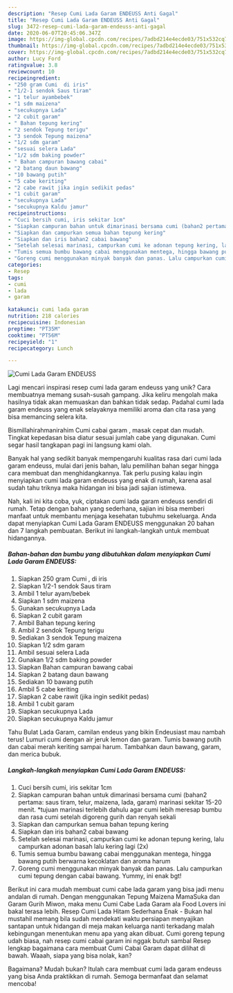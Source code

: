 ```yaml
---
description: "Resep Cumi Lada Garam ENDEUSS Anti Gagal"
title: "Resep Cumi Lada Garam ENDEUSS Anti Gagal"
slug: 3472-resep-cumi-lada-garam-endeuss-anti-gagal
date: 2020-06-07T20:45:06.347Z
image: https://img-global.cpcdn.com/recipes/7adbd214e4ecde03/751x532cq70/cumi-lada-garam-endeuss-foto-resep-utama.jpg
thumbnail: https://img-global.cpcdn.com/recipes/7adbd214e4ecde03/751x532cq70/cumi-lada-garam-endeuss-foto-resep-utama.jpg
cover: https://img-global.cpcdn.com/recipes/7adbd214e4ecde03/751x532cq70/cumi-lada-garam-endeuss-foto-resep-utama.jpg
author: Lucy Ford
ratingvalue: 3.8
reviewcount: 10
recipeingredient:
- "250 gram Cumi  di iris"
- "1/2-1 sendok Saus tiram"
- "1 telur ayambebek"
- "1 sdm maizena"
- "secukupnya Lada"
- "2 cubit garam"
- " Bahan tepung kering"
- "2 sendok Tepung terigu"
- "3 sendok Tepung maizena"
- "1/2 sdm garam"
- "sesuai selera Lada"
- "1/2 sdm baking powder"
- " Bahan campuran bawang cabai"
- "2 batang daun bawang"
- "10 bawang putih"
- "5 cabe keriting"
- "2 cabe rawit jika ingin sedikit pedas"
- "1 cubit garam"
- "secukupnya Lada"
- "secukupnya Kaldu jamur"
recipeinstructions:
- "Cuci bersih cumi, iris sekitar 1cm"
- "Siapkan campuran bahan untuk dimarinasi bersama cumi (bahan2 pertama: saus tiram, telur, maizena, lada, garam) marinasi sekitar 15-20 menit. *tujuan marinasi terlebih dahulu agar cumi lebih meresap bumbu dan rasa cumi setelah digoreng gurih dan renyah sekali"
- "Siapkan dan campurkan semua bahan tepung kering"
- "Siapkan dan iris bahan2 cabai bawang"
- "Setelah selesai marinasi, campurkan cumi ke adonan tepung kering, lalu campurkan adonan basah lalu kering lagi (2x)"
- "Tumis semua bumbu bawang cabai menggunakan mentega, hingga bawang putih berwarna kecoklatan dan aroma harum"
- "Goreng cumi menggunakan minyak banyak dan panas. Lalu campurkan cumi tepung dengan cabai bawang. Yummy, ini enak bgt!"
categories:
- Resep
tags:
- cumi
- lada
- garam

katakunci: cumi lada garam 
nutrition: 218 calories
recipecuisine: Indonesian
preptime: "PT35M"
cooktime: "PT56M"
recipeyield: "1"
recipecategory: Lunch

---
```



![Cumi Lada Garam ENDEUSS](https://img-global.cpcdn.com/recipes/7adbd214e4ecde03/751x532cq70/cumi-lada-garam-endeuss-foto-resep-utama.jpg)

Lagi mencari inspirasi resep cumi lada garam endeuss yang unik? Cara membuatnya memang susah-susah gampang. Jika keliru mengolah maka hasilnya tidak akan memuaskan dan bahkan tidak sedap. Padahal cumi lada garam endeuss yang enak selayaknya memiliki aroma dan cita rasa yang bisa memancing selera kita.

Bismillahirahmanirahim Cumi cabai garam , masak cepat dan mudah. Tingkat kepedasan bisa diatur sesuai jumlah cabe yang digunakan. Cumi segar hasil tangkapan pagi ini langsung kami olah.

Banyak hal yang sedikit banyak mempengaruhi kualitas rasa dari cumi lada garam endeuss, mulai dari jenis bahan, lalu pemilihan bahan segar hingga cara membuat dan menghidangkannya. Tak perlu pusing kalau ingin menyiapkan cumi lada garam endeuss yang enak di rumah, karena asal sudah tahu triknya maka hidangan ini bisa jadi sajian istimewa.


Nah, kali ini kita coba, yuk, ciptakan cumi lada garam endeuss sendiri di rumah. Tetap dengan bahan yang sederhana, sajian ini bisa memberi manfaat untuk membantu menjaga kesehatan tubuhmu sekeluarga. Anda dapat menyiapkan Cumi Lada Garam ENDEUSS menggunakan 20 bahan dan 7 langkah pembuatan. Berikut ini langkah-langkah untuk membuat hidangannya.

<!--inarticleads1-->

##### Bahan-bahan dan bumbu yang dibutuhkan dalam menyiapkan Cumi Lada Garam ENDEUSS:

1. Siapkan 250 gram Cumi , di iris
1. Siapkan 1/2-1 sendok Saus tiram
1. Ambil 1 telur ayam/bebek
1. Siapkan 1 sdm maizena
1. Gunakan secukupnya Lada
1. Siapkan 2 cubit garam
1. Ambil  Bahan tepung kering
1. Ambil 2 sendok Tepung terigu
1. Sediakan 3 sendok Tepung maizena
1. Siapkan 1/2 sdm garam
1. Ambil sesuai selera Lada
1. Gunakan 1/2 sdm baking powder
1. Siapkan  Bahan campuran bawang cabai
1. Siapkan 2 batang daun bawang
1. Sediakan 10 bawang putih
1. Ambil 5 cabe keriting
1. Siapkan 2 cabe rawit (jika ingin sedikit pedas)
1. Ambil 1 cubit garam
1. Siapkan secukupnya Lada
1. Siapkan secukupnya Kaldu jamur


Tahu Bulat Lada Garam, camilan endeus yang bikin Endeusiast mau nambah terus! Lumuri cumi dengan air jeruk lemon dan garam. Tumis bawang putih dan cabai merah keriting sampai harum. Tambahkan daun bawang, garam, dan merica bubuk. 

<!--inarticleads2-->

##### Langkah-langkah menyiapkan Cumi Lada Garam ENDEUSS:

1. Cuci bersih cumi, iris sekitar 1cm
1. Siapkan campuran bahan untuk dimarinasi bersama cumi (bahan2 pertama: saus tiram, telur, maizena, lada, garam) marinasi sekitar 15-20 menit. *tujuan marinasi terlebih dahulu agar cumi lebih meresap bumbu dan rasa cumi setelah digoreng gurih dan renyah sekali
1. Siapkan dan campurkan semua bahan tepung kering
1. Siapkan dan iris bahan2 cabai bawang
1. Setelah selesai marinasi, campurkan cumi ke adonan tepung kering, lalu campurkan adonan basah lalu kering lagi (2x)
1. Tumis semua bumbu bawang cabai menggunakan mentega, hingga bawang putih berwarna kecoklatan dan aroma harum
1. Goreng cumi menggunakan minyak banyak dan panas. Lalu campurkan cumi tepung dengan cabai bawang. Yummy, ini enak bgt!


Berikut ini cara mudah membuat cumi cabe lada garam yang bisa jadi menu andalan di rumah. Dengan menggunakan Tepung Maizena MamaSuka dan Garam Gurih Miwon, maka menu Cumi Cabe Lada Garam ala Food Lovers ini bakal terasa lebih. Resep Cumi Lada Hitam Sederhana Enak - Bukan hal mustahil memang bila sudah mendekati waktu persiapan menyajikan santapan untuk hidangan di meja makan keluarga nanti terkadang malah kebingungan menentukan menu apa yang akan dibuat. Cumi goreng tepung udah biasa, nah resep cumi cabai garam ini nggak butuh sambal Resep lengkap bagaimana cara membuat Cumi Cabai Garam dapat dilihat di bawah. Waaah, siapa yang bisa nolak, kan? 

Bagaimana? Mudah bukan? Itulah cara membuat cumi lada garam endeuss yang bisa Anda praktikkan di rumah. Semoga bermanfaat dan selamat mencoba!
